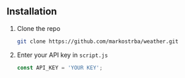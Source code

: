 ## Installation
1. Clone the repo
   ```sh
   git clone https://github.com/markostrba/weather.git
   ```
2. Enter your API key in `script.js`
   ```js
   const API_KEY = 'YOUR KEY';
   ```
